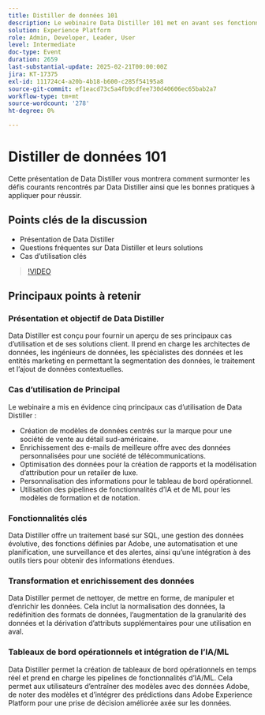 ```yaml
---
title: Distiller de données 101
description: Le webinaire Data Distiller 101 met en avant ses fonctionnalités de segmentation, d’enrichissement et d’intégration de l’IA/ML des données, offrant des solutions évolutives aux architectes des données et aux entités marketing afin d’améliorer la prise de décision axée sur les données.
solution: Experience Platform
role: Admin, Developer, Leader, User
level: Intermediate
doc-type: Event
duration: 2659
last-substantial-update: 2025-02-21T00:00:00Z
jira: KT-17375
exl-id: 111724c4-a20b-4b18-b600-c285f54195a8
source-git-commit: ef1eacd73c5a4fb9cdfee730d40606ec65bab2a7
workflow-type: tm+mt
source-wordcount: '278'
ht-degree: 0%

---
```


# Distiller de données 101

Cette présentation de Data Distiller vous montrera comment surmonter les défis courants rencontrés par Data Distiller ainsi que les bonnes pratiques à appliquer pour réussir.

## Points clés de la discussion

* Présentation de Data Distiller
* Questions fréquentes sur Data Distiller et leurs solutions
* Cas d’utilisation clés

>[!VIDEO](https://video.tv.adobe.com/v/3444454/?learn=on&enablevpops)

## Principaux points à retenir

### Présentation et objectif de Data Distiller

Data Distiller est conçu pour fournir un aperçu de ses principaux cas d’utilisation et de ses solutions client. Il prend en charge les architectes de données, les ingénieurs de données, les spécialistes des données et les entités marketing en permettant la segmentation des données, le traitement et l’ajout de données contextuelles.

### Cas d’utilisation de Principal

Le webinaire a mis en évidence cinq principaux cas d’utilisation de Data Distiller :

* Création de modèles de données centrés sur la marque pour une société de vente au détail sud-américaine.
* Enrichissement des e-mails de meilleure offre avec des données personnalisées pour une société de télécommunications.
* Optimisation des données pour la création de rapports et la modélisation d’attribution pour un retailer de luxe.
* Personnalisation des informations pour le tableau de bord opérationnel.
* Utilisation des pipelines de fonctionnalités d’IA et de ML pour les modèles de formation et de notation.

### Fonctionnalités clés

Data Distiller offre un traitement basé sur SQL, une gestion des données évolutive, des fonctions définies par Adobe, une automatisation et une planification, une surveillance et des alertes, ainsi qu’une intégration à des outils tiers pour obtenir des informations étendues.

### Transformation et enrichissement des données

Data Distiller permet de nettoyer, de mettre en forme, de manipuler et d’enrichir les données. Cela inclut la normalisation des données, la redéfinition des formats de données, l’augmentation de la granularité des données et la dérivation d’attributs supplémentaires pour une utilisation en aval.

### Tableaux de bord opérationnels et intégration de l’IA/ML

Data Distiller permet la création de tableaux de bord opérationnels en temps réel et prend en charge les pipelines de fonctionnalités d’IA/ML. Cela permet aux utilisateurs d’entraîner des modèles avec des données Adobe, de noter des modèles et d’intégrer des prédictions dans Adobe Experience Platform pour une prise de décision améliorée axée sur les données.
